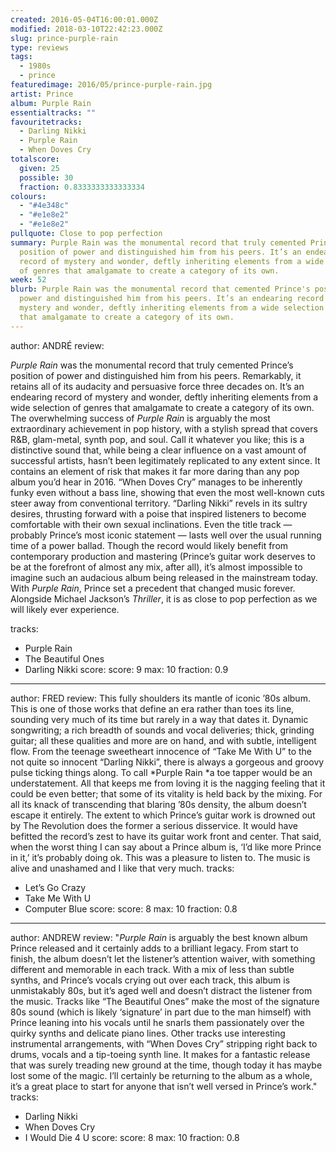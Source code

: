 ```yaml
---
created: 2016-05-04T16:00:01.000Z
modified: 2018-03-10T22:42:23.000Z
slug: prince-purple-rain
type: reviews
tags:
  - 1980s
  - prince
featuredimage: 2016/05/prince-purple-rain.jpg
artist: Prince
album: Purple Rain
essentialtracks: ""
favouritetracks:
  - Darling Nikki
  - Purple Rain
  - When Doves Cry
totalscore:
  given: 25
  possible: 30
  fraction: 0.8333333333333334
colours:
  - "#4e348c"
  - "#e1e8e2"
  - "#e1e8e2"
pullquote: Close to pop perfection
summary: Purple Rain was the monumental record that truly cemented Prince's
  position of power and distinguished him from his peers. It’s an endearing
  record of mystery and wonder, deftly inheriting elements from a wide selection
  of genres that amalgamate to create a category of its own.
week: 52
blurb: Purple Rain was the monumental record that cemented Prince's position of
  power and distinguished him from his peers. It’s an endearing record of
  mystery and wonder, deftly inheriting elements from a wide selection of genres
  that amalgamate to create a category of its own.
---
```

author: ANDRÉ
review: <div class="_d97"><p></p><p><em>Purple Rain</em> was the monumental
  record that truly cemented Prince’s position of power and distinguished him
  from his peers. Remarkably, it retains all of its audacity and persuasive
  force three decades on. It’s an endearing record of mystery and wonder, deftly
  inheriting elements from a wide selection of genres that amalgamate to create
  a category of its own. The overwhelming success of <em>Purple Rain</em> is
  arguably the most extraordinary achievement in pop history, with a stylish
  spread that covers R&amp;B, glam-metal, synth pop, and soul. Call it whatever
  you like; this is a distinctive sound that, while being a clear influence on a
  vast amount of successful artists, hasn’t been legitimately replicated to any
  extent since. It contains an element of risk that makes it far more daring
  than any pop album you’d hear in 2016. “When Doves Cry” manages to be
  inherently funky even without a bass line, showing that even the most
  well-known cuts steer away from conventional territory. “Darling Nikki” revels
  in its sultry desires, thrusting forward with a poise that inspired listeners
  to become comfortable with their own sexual inclinations. Even the title track
  — probably Prince’s most iconic statement — lasts well over the usual running
  time of a power ballad. Though the record would likely benefit from
  contemporary production and mastering (Prince’s guitar work deserves to be at
  the forefront of almost any mix, after all), it’s almost impossible to imagine
  such an audacious album being released in the mainstream today. With
  <em>Purple Rain</em>, Prince set a precedent that changed music forever.
  Alongside Michael Jackson’s <em>Thriller</em>, it is as close to pop
  perfection as we will likely ever experience.</p></div>
tracks:
  - Purple Rain
  - ­The Beautiful Ones
  - ­Darling Nikki
score:
  score: 9
  max: 10
  fraction: 0.9
---
author: FRED
review: This fully shoulders its mantle of iconic ’80s album. This is one of
  those works that define an era rather than toes its line, sounding very much
  of its time but rarely in a way that dates it. Dynamic songwriting; a rich
  breadth of sounds and vocal deliveries; thick, grinding guitar; all these
  qualities and more are on hand, and with subtle, intelligent flow. From the
  teenage sweetheart innocence of “Take Me With U” to the not quite so innocent
  “Darling Nikki”, there is always a gorgeous and groovy pulse ticking things
  along. To call *Purple Rain *a toe tapper would be an understatement. All that
  keeps me from loving it is the nagging feeling that it could be even better;
  that some of its vitality is held back by the mixing. For all its knack of
  transcending that blaring ’80s density, the album doesn’t escape it entirely.
  The extent to which Prince’s guitar work is drowned out by The Revolution does
  the former a serious disservice. It would have befitted the record’s zest to
  have its guitar work front and center. That said, when the worst thing I can
  say about a Prince album is, ‘I’d like more Prince in it,’ it’s probably doing
  ok. This was a pleasure to listen to. The music is alive and unashamed and I
  like that very much.
tracks:
  - Let’s Go Crazy
  - ­Take Me With U
  - ­Computer Blue
score:
  score: 8
  max: 10
  fraction: 0.8
---
author: ANDREW
review: "*Purple Rain* is arguably the best known album Prince released and it
  certainly adds to a brilliant legacy. From start to finish, the album doesn’t
  let the listener’s attention waiver, with something different and memorable in
  each track. With a mix of less than subtle synths, and Prince’s vocals crying
  out over each track, this album is unmistakably 80s, but it’s aged well and
  doesn’t distract the listener from the music. Tracks like “The Beautiful Ones”
  make the most of the signature 80s sound (which is likely ‘signature’ in part
  due to the man himself) with Prince leaning into his vocals until he snarls
  them passionately over the quirky synths and delicate piano lines. Other
  tracks use interesting instrumental arrangements, with “When Doves Cry”
  stripping right back to drums, vocals and a tip-toeing synth line. It makes
  for a fantastic release that was surely treading new ground at the time,
  though today it has maybe lost some of the magic. I’ll certainly be returning
  to the album as a whole, it’s a great place to start for anyone that isn’t
  well versed in Prince’s work."
tracks:
  - Darling Nikki
  - ­When Doves Cry
  - ­I Would Die 4 U
score:
  score: 8
  max: 10
  fraction: 0.8
